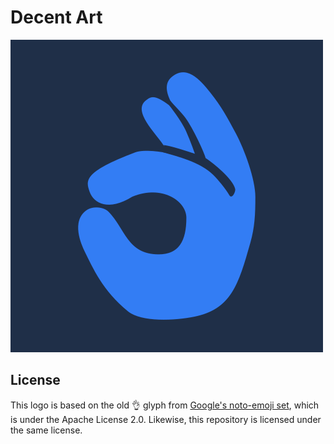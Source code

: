 # Decent Art

![](logo.svg.png)

## License

This logo is based on the old :ok_hand: glyph from [Google's noto-emoji set](https://github.com/googlei18n/noto-emoji/), which is under the Apache License 2.0. Likewise, this repository is licensed under the same license.
